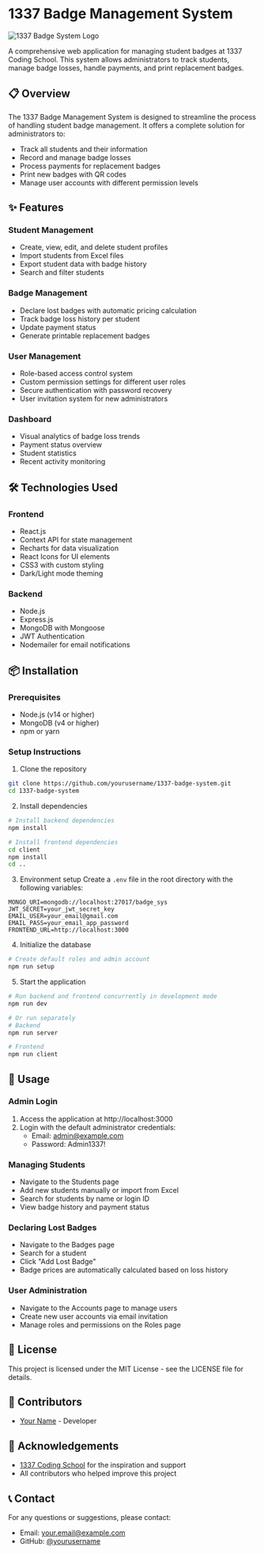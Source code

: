 # 1337 Badge Management System

![1337 Badge System Logo](https://i.imgur.com/YWyKJFs.png)

A comprehensive web application for managing student badges at 1337 Coding School. This system allows administrators to track students, manage badge losses, handle payments, and print replacement badges.

## 📋 Overview

The 1337 Badge Management System is designed to streamline the process of handling student badge management. It offers a complete solution for administrators to:

- Track all students and their information
- Record and manage badge losses
- Process payments for replacement badges
- Print new badges with QR codes
- Manage user accounts with different permission levels

## ✨ Features

### Student Management
- Create, view, edit, and delete student profiles
- Import students from Excel files
- Export student data with badge history
- Search and filter students

### Badge Management
- Declare lost badges with automatic pricing calculation
- Track badge loss history per student
- Update payment status
- Generate printable replacement badges

### User Management
- Role-based access control system
- Custom permission settings for different user roles
- Secure authentication with password recovery
- User invitation system for new administrators

### Dashboard
- Visual analytics of badge loss trends
- Payment status overview
- Student statistics
- Recent activity monitoring

## 🛠️ Technologies Used

### Frontend
- React.js
- Context API for state management
- Recharts for data visualization
- React Icons for UI elements
- CSS3 with custom styling
- Dark/Light mode theming

### Backend
- Node.js
- Express.js
- MongoDB with Mongoose
- JWT Authentication
- Nodemailer for email notifications

## 📦 Installation

### Prerequisites
- Node.js (v14 or higher)
- MongoDB (v4 or higher)
- npm or yarn

### Setup Instructions

1. Clone the repository
```bash
git clone https://github.com/yourusername/1337-badge-system.git
cd 1337-badge-system
```

2. Install dependencies
```bash
# Install backend dependencies
npm install

# Install frontend dependencies
cd client
npm install
cd ..
```

3. Environment setup
Create a `.env` file in the root directory with the following variables:
```
MONGO_URI=mongodb://localhost:27017/badge_sys
JWT_SECRET=your_jwt_secret_key
EMAIL_USER=your_email@gmail.com
EMAIL_PASS=your_email_app_password
FRONTEND_URL=http://localhost:3000
```

4. Initialize the database
```bash
# Create default roles and admin account
npm run setup
```

5. Start the application
```bash
# Run backend and frontend concurrently in development mode
npm run dev

# Or run separately
# Backend
npm run server

# Frontend
npm run client
```

## 🚀 Usage

### Admin Login
1. Access the application at http://localhost:3000
2. Login with the default administrator credentials:
   - Email: admin@example.com
   - Password: Admin1337!

### Managing Students
- Navigate to the Students page
- Add new students manually or import from Excel
- Search for students by name or login ID
- View badge history and payment status

### Declaring Lost Badges
- Navigate to the Badges page
- Search for a student
- Click "Add Lost Badge"
- Badge prices are automatically calculated based on loss history

### User Administration
- Navigate to the Accounts page to manage users
- Create new user accounts via email invitation
- Manage roles and permissions on the Roles page

## 📜 License

This project is licensed under the MIT License - see the LICENSE file for details.

## 👥 Contributors

- [Your Name](https://github.com/yourusername) - Developer

## 🙏 Acknowledgements

- [1337 Coding School](https://1337.ma/) for the inspiration and support
- All contributors who helped improve this project

## 📞 Contact

For any questions or suggestions, please contact:
- Email: your.email@example.com
- GitHub: [@yourusername](https://github.com/yourusername)
